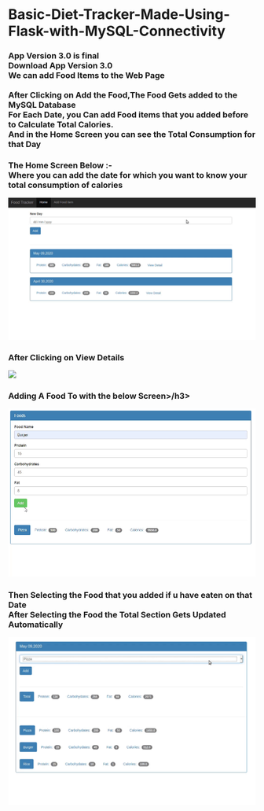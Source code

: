 # Basic-Diet-Tracker-Made-Using-Flask-with-MySQL-Connectivity

<h3> App Version 3.0 is final <br>
  Download App Version 3.0<br>
  We can add Food Items to the Web Page<br> <br> 
  After Clicking on Add the Food,The Food Gets added to the MySQL Database<br>
  For Each Date, you Can add Food items that you added before to Calculate Total Calories.<br>
  And in the Home Screen you can see the Total Consumption for that Day<br>
  </h3>

<h3>The Home Screen Below :- <br>Where you can add the date for which you want to know your total consumption of calories</h3>

![](App%20Version%203.0%20Final/HomeScreen.gif)

<h3> After Clicking on View Details </h3>

![](App%20Version%203.0%20Final/ViewDate.gif)

<h3> Adding A Food To with the below Screen>/h3>

![](App%20Version%201.0/AddingFood.gif)

<h3> Then Selecting the Food that you added if u have eaten on that Date <br>
 After Selecting the Food the Total Section Gets Updated Automatically</h3>
 
![](App%20Version%202/ViewScreen.gif)
